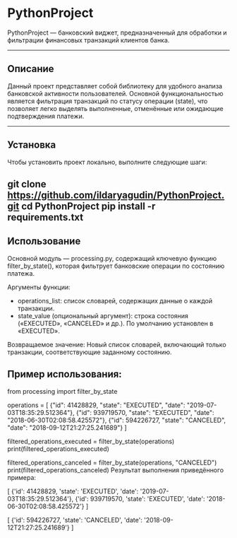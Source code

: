 # PythonProject
PythonProject — банковский виджет, предназначенный для обработки и фильтрации финансовых транзакций клиентов банка.

---

## Описание

Данный проект представляет собой библиотеку для удобного анализа банковской активности пользователей. Основной функциональностью является фильтрация транзакций по статусу операции (state), что позволяет легко выделять выполненные, отменённые или ожидающие подтверждения платежи.

---

## Установка

Чтобы установить проект локально, выполните следующие шаги:

git clone https://github.com/ildaryagudin/PythonProject.git
cd PythonProject
pip install -r requirements.txt
---

## Использование

Основной модуль — processing.py, содержащий ключевую функцию filter_by_state(), которая фильтрует банковские операции по состоянию платежа.

Аргументы функции:
- operations_list: список словарей, содержащих данные о каждой транзакции.
- state_value (опциональный аргумент): строка состояния («EXECUTED», «CANCELED» и др.). По умолчанию установлен в «EXECUTED».

Возвращаемое значение:
Новый список словарей, включающий только транзакции, соответствующие заданному состоянию.

## Пример использования:

from processing import filter_by_state

operations = [
    {"id": 41428829, "state": "EXECUTED", "date": "2019-07-03T18:35:29.512364"},
    {"id": 939719570, "state": "EXECUTED", "date": "2018-06-30T02:08:58.425572"},
    {"id": 594226727, "state": "CANCELED", "date": "2018-09-12T21:27:25.241689"}
]

filtered_operations_executed = filter_by_state(operations)
print(filtered_operations_executed)

filtered_operations_canceled = filter_by_state(operations, "CANCELED")
print(filtered_operations_canceled)
Результат выполнения приведённого примера:

[
    {'id': 41428829, 'state': 'EXECUTED', 'date': '2019-07-03T18:35:29.512364'},
    {'id': 939719570, 'state': 'EXECUTED', 'date': '2018-06-30T02:08:58.425572'}
]

[
    {'id': 594226727, 'state': 'CANCELED', 'date': '2018-09-12T21:27:25.241689'}
]
